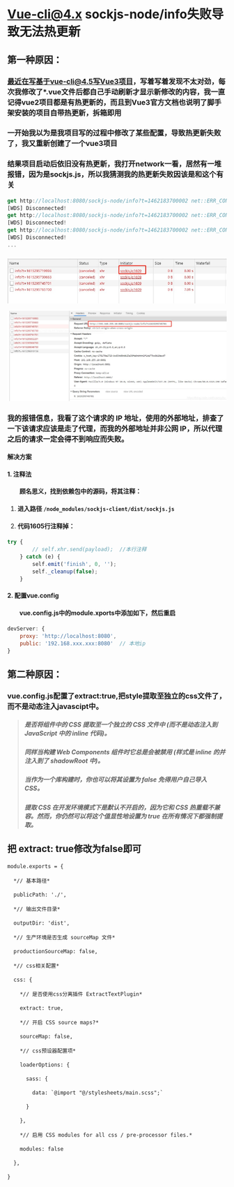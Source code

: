 # Vue-cli@4.x sockjs-node/info失败导致无法热更新

## 第一种原因：

### 最近在写基于vue-cli@4.5写Vue3项目，写着写着发现不太对劲，每次我修改了*.vue文件后都自己手动刷新才显示新修改的内容，我一直记得vue2项目都是有热更新的，而且到Vue3官方文档也说明了脚手架安装的项目自带热更新，拆箱即用

### 一开始我以为是我项目写的过程中修改了某些配置，导致热更新失败了，我又重新创建了一个vue3项目

### 结果项目启动后依旧没有热更新，我打开network一看，居然有一堆报错，因为是sockjs.js，所以我猜测我的热更新失败因该是和这个有关

```javascript
get http://localhost:8080/sockjs-node/info?t=1462183700002 net::ERR_CONNECTION_REFUSED
[WDS] Disconnected!
get http://localhost:8080/sockjs-node/info?t=1462183700002 net::ERR_CONNECTION_REFUSED
[WDS] Disconnected!
get http://localhost:8080/sockjs-node/info?t=1462183700002 net::ERR_CONNECTION_REFUSED
[WDS] Disconnected!
...
```



### 









![1](https://github.com/PhoenixLeeSin/LeeImages/blob/master/uPic/LZHPCv.jpg)

![2](https://github.com/PhoenixLeeSin/LeeImages/blob/master/uPic/56ecxC.jpg)



### 我的报错信息，我看了这个请求的 IP 地址，使用的外部地址，排查了一下该请求应该是走了代理，而我的外部地址并非公网 IP，所以代理之后的请求一定会得不到响应而失败。

#### 解决方案

#### 1. 注释法

####   顾名思义，找到依赖包中的源码，将其注释：

1. #### 进入路径 `/node_modules/sockjs-client/dist/sockjs.js`

2. #### 代码1605行注释掉：

```javascript
try {
        // self.xhr.send(payload);  //本行注释
    } catch (e) {
        self.emit('finish', 0, '');
        self._cleanup(false);
    }
```



#### 2. 配置vue.config

####   vue.config.js中的module.xports中添加如下，然后重启

```javascript
devServer: {
    proxy: 'http://localhost:8080',
    public: '192.168.xxx.xxx:8080'  // 本地ip
}
```



## 第二种原因：

### vue.config.js配置了extract:true,把style提取至独立的css文件了，而不是动态注入javascipt中。



> ##### 是否将组件中的 CSS 提取至一个独立的 CSS 文件中 (而不是动态注入到 JavaScript 中的 inline 代码)。
>
> ##### 同样当构建 Web Components 组件时它总是会被禁用 (样式是 inline 的并注入到了 shadowRoot 中)。
>
> ##### 当作为一个库构建时，你也可以将其设置为 false 免得用户自己导入 CSS。
>
> ##### 提取 CSS 在开发环境模式下是默认不开启的，因为它和 CSS 热重载不兼容。然而，你仍然可以将这个值显性地设置为 true 在所有情况下都强制提取。
>
> 





## 把 extract: true修改为false即可

```
module.exports = {

  *// 基本路径*

  publicPath: './',

  *// 输出文件目录*

  outputDir: 'dist',

  *// 生产环境是否生成 sourceMap 文件*

  productionSourceMap: false,

  *// css相关配置*

  css: {

    *// 是否使用css分离插件 ExtractTextPlugin*

    extract: true,

    *// 开启 CSS source maps?*

    sourceMap: false,

    *// css预设器配置项*

    loaderOptions: {

      sass: {

        data: `@import "@/stylesheets/main.scss";`

      }

    },

    *// 启用 CSS modules for all css / pre-processor files.*

    modules: false

  },

}
```

